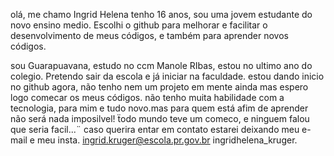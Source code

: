 olá, me chamo Ingrid Helena tenho 16 anos, sou uma jovem estudante do novo ensino medio.
Escolhi o github para melhorar e facilitar o desenvolvimento de meus códigos, e também para aprender novos códigos. 

sou Guarapuavana, estudo no ccm Manole RIbas, estou no ultimo ano do colegio. Pretendo sair da escola e já iniciar na faculdade.
estou dando inicio no github agora, não tenho nem um projeto em mente ainda mas espero logo comecar os meus códigos. 
não tenho muita habilidade com a tecnologia, para mim e tudo novo.mas para quem está afim de aprender não será  nada imposilvel!
ẗodo mundo teve um comeco, e ninguem falou que seria facil...¨
caso querira entar em contato estarei deixando meu e-mail e meu insta. 
ingrid.kruger@escola.pr.gov.br 
ingridhelena_kruger. 
